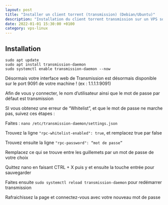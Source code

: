 ```yaml
---
layout: post
title: "Installer un client torrent (transmission) (Debian/Ubuntu)"
description: "Installation du client torrent transmission sur un VPS sous Debian ou Ubuntu"
date: 2022-01-01 15:30:00 +0100
category: vps-linux
---
```


## Installation

```
sudo apt update
sudo apt install transmission-daemon
sudo systemctl enable transmission-daemon --now
```

Désormais votre interface web de Transmission est désormais disponible sur le port 9091 de votre machine ! (ex : 1.1.1.1:9091)

Afin de vous y connecter, le nom d’utilisateur ainsi que le mot de passe par défaut est transmission

SI vous obtenez une erreur de “Whitelist”, et que le mot de passe ne marche pas, suivez ces étapes :

Faites : `nano /etc/transmission-daemon/settings.json`

Trouvez la ligne `"rpc-whitelist-enabled": true`,  et remplacez true par false

Trouvez ensuite la ligne `"rpc-password": “mot de passe”`

Remplacez ce qui se trouve entre les guillemets par un mot de passe de votre choix

Quittez nano en faisant CTRL + X puis y et ensuite la touche entrée pour sauvegarder

Faites ensuite `sudo systemctl reload transmission-daemon` pour redémarrer transmission

Rafraichissez la page et connectez-vous avec votre nouveau mot de passe
